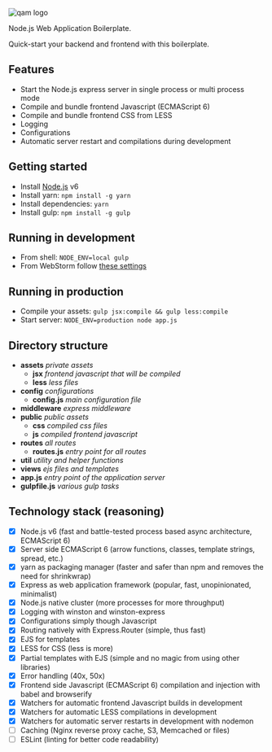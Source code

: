 ![qam logo](https://cloud.githubusercontent.com/assets/3115942/23819499/7e6e0f86-0607-11e7-9b7e-64649bf1ee3c.png)

Node.js Web Application Boilerplate.

Quick-start your backend and frontend with this boilerplate.

## Features

- Start the Node.js express server in single process or multi process mode
- Compile and bundle frontend Javascript (ECMAScript 6)
- Compile and bundle frontend CSS from LESS
- Logging
- Configurations
- Automatic server restart and compilations during development

## Getting started

- Install [Node.js](https://nodejs.org/en/) v6
- Install yarn: ` npm install -g yarn `
- Install dependencies: ` yarn `
- Install gulp: ` npm install -g gulp `

## Running in development

- From shell: ` NODE_ENV=local gulp `
- From WebStorm follow [these settings](https://cloud.githubusercontent.com/assets/3115942/23781962/105b8408-0551-11e7-8037-9fbbf348d73d.png)

## Running in production

- Compile your assets: ` gulp jsx:compile && gulp less:compile `
- Start server: ` NODE_ENV=production node app.js `

## Directory structure

- **assets** *private assets*
  - **jsx** *frontend javascript that will be compiled*
  - **less** *less files*
- **config** *configurations*
  - **config.js** *main configuration file*
- **middleware** *express middleware*
- **public** *public assets*
  - **css** *compiled css files*
  - **js** *compiled frontend javascript*
- **routes** *all routes*
  - **routes.js** *entry point for all routes*
- **util** *utility and helper functions*
- **views** *ejs files and templates*
- **app.js** *entry point of the application server*
- **gulpfile.js** *various gulp tasks*

## Technology stack (reasoning)

- [x] Node.js v6 (fast and battle-tested process based async architecture, ECMAScript 6)
- [x] Server side ECMAScript 6 (arrow functions, classes, template strings, spread, etc.)
- [x] yarn as packaging manager (faster and safer than npm and removes the need for shrinkwrap)
- [x] Express as web application framework (popular, fast, unopinionated, minimalist)
- [x] Node.js native cluster (more processes for more throughput)
- [x] Logging with winston and winston-express
- [x] Configurations simply though Javascript
- [x] Routing natively with Express.Router (simple, thus fast)
- [x] EJS for templates
- [x] LESS for CSS (less is more)
- [x] Partial templates with EJS (simple and no magic from using other libraries)
- [x] Error handling (40x, 50x)
- [x] Frontend side Javascript (ECMAScript 6) compilation and injection with babel and browserify
- [x] Watchers for automatic frontend Javascript builds in development
- [x] Watchers for automatic LESS compilations in development
- [x] Watchers for automatic server restarts in development with nodemon
- [ ] Caching (Nginx reverse proxy cache, S3, Memcached or files)
- [ ] ESLint (linting for better code readability)
